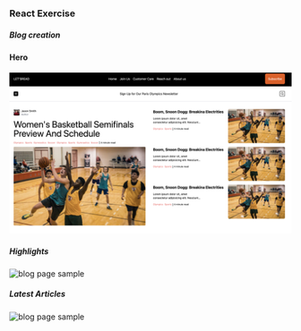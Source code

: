 ### React Exercise

##### Blog creation

#### Hero

![blog page sample](./public/blog_sample2.png)

##### Highlights

![blog page sample](./public/blog_sample3.png)

##### Latest Articles

![blog page sample](./public/blog_sample4.png)
